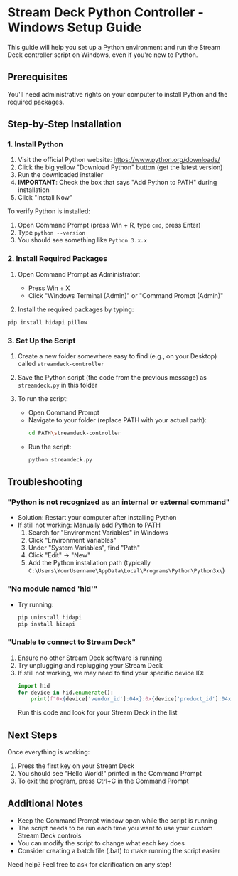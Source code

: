 # Stream Deck Python Controller - Windows Setup Guide

This guide will help you set up a Python environment and run the Stream Deck controller script on Windows, even if you're new to Python.

## Prerequisites

You'll need administrative rights on your computer to install Python and the required packages.

## Step-by-Step Installation

### 1. Install Python

1. Visit the official Python website: https://www.python.org/downloads/
2. Click the big yellow "Download Python" button (get the latest version)
3. Run the downloaded installer
4. **IMPORTANT**: Check the box that says "Add Python to PATH" during installation
5. Click "Install Now"

To verify Python is installed:
1. Open Command Prompt (press Win + R, type `cmd`, press Enter)
2. Type `python --version`
3. You should see something like `Python 3.x.x`

### 2. Install Required Packages

1. Open Command Prompt as Administrator:
   - Press Win + X
   - Click "Windows Terminal (Admin)" or "Command Prompt (Admin)"
   
2. Install the required packages by typing:
```bash
pip install hidapi pillow
```

### 3. Set Up the Script

1. Create a new folder somewhere easy to find (e.g., on your Desktop) called `streamdeck-controller`

2. Save the Python script (the code from the previous message) as `streamdeck.py` in this folder

3. To run the script:
   - Open Command Prompt
   - Navigate to your folder (replace PATH with your actual path):
     ```bash
     cd PATH\streamdeck-controller
     ```
   - Run the script:
     ```bash
     python streamdeck.py
     ```

## Troubleshooting

### "Python is not recognized as an internal or external command"
- Solution: Restart your computer after installing Python
- If still not working: Manually add Python to PATH
  1. Search for "Environment Variables" in Windows
  2. Click "Environment Variables"
  3. Under "System Variables", find "Path"
  4. Click "Edit" → "New"
  5. Add the Python installation path (typically `C:\Users\YourUsername\AppData\Local\Programs\Python\Python3x\`)

### "No module named 'hid'"
- Try running:
  ```bash
  pip uninstall hidapi
  pip install hidapi
  ```

### "Unable to connect to Stream Deck"
1. Ensure no other Stream Deck software is running
2. Try unplugging and replugging your Stream Deck
3. If still not working, we may need to find your specific device ID:
   ```python
   import hid
   for device in hid.enumerate():
       print(f"0x{device['vendor_id']:04x}:0x{device['product_id']:04x} {device['product_string']}")
   ```
   Run this code and look for your Stream Deck in the list

## Next Steps

Once everything is working:
1. Press the first key on your Stream Deck
2. You should see "Hello World!" printed in the Command Prompt
3. To exit the program, press Ctrl+C in the Command Prompt

## Additional Notes

- Keep the Command Prompt window open while the script is running
- The script needs to be run each time you want to use your custom Stream Deck controls
- You can modify the script to change what each key does
- Consider creating a batch file (.bat) to make running the script easier

Need help? Feel free to ask for clarification on any step!
